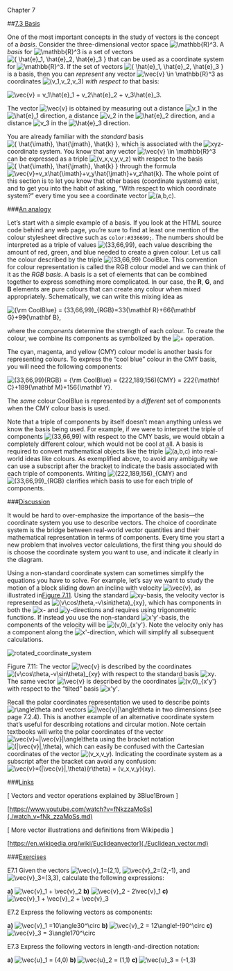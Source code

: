 Chapter 7    

##[7.3 Basis](part0007_split_003.md)

One of the most important concepts in the study of vectors is the concept of a _basis_. Consider the three-dimensional vector space ![\mathbb{R}^3](01691.jpeg). A _basis_ for ![\mathbb{R}^3](01691.jpeg) is a set of vectors ![\{ \hat{e}_1, \hat{e}_2, \hat{e}_3 \}](01683.jpeg) that can be used as a coordinate system for ![\mathbb{R}^3](01691.jpeg). If the set of vectors ![\{ \hat{e}_1, \hat{e}_2, \hat{e}_3 \}](01683.jpeg) is a basis, then you can _represent_ any vector ![\vec{v} \in \mathbb{R}^3](01692.jpeg) as coordinates ![(v_1,v_2,v_3)](01682.jpeg) _with respect to_ that basis:

![\vec{v} =  v_1\hat{e}_1 + v_2\hat{e}_2 + v_3\hat{e}_3.](01693.jpeg)

The vector ![\vec{v}](01520.jpeg) is obtained by measuring out a distance ![v_1](01685.jpeg) in the ![\hat{e}_1](01686.jpeg) direction, a distance ![v_2](01687.jpeg) in the ![\hat{e}_2](01688.jpeg) direction, and a distance ![v_3](01689.jpeg) in the ![\hat{e}_3](01690.jpeg) direction.

You are already familiar with the _standard_ basis ![\{ \hat{\imath}, \hat{\jmath}, \hat{k} \}](01681.jpeg), which is associated with the ![xyz](01677.jpeg)\-coordinate system. You know that any vector ![\vec{v} \in \mathbb{R}^3](01692.jpeg) can be expressed as a triple ![(v_x,v_y,v_z)](01676.jpeg) with respect to the basis ![\{ \hat{\imath}, \hat{\jmath}, \hat{k} \}](01681.jpeg) through the formula ![\vec{v}=v_x\hat{\imath}+v_y\hat{\jmath}+v_z\hat{k}](01674.jpeg). The whole point of this section is to let you know that other bases (coordinate systems) exist, and to get you into the habit of asking, “With respect to which coordinate system?” every time you see a coordinate vector ![(a,b,c)](01694.jpeg).

###[An analogy](part0007_split_003.md)

Let’s start with a simple example of a basis. If you look at the HTML source code behind any web page, you’re sure to find at least one mention of the colour stylesheet directive such as `color:#336699;`. The numbers should be interpreted as a triple of values ![(33,66,99)](01695.jpeg), each value describing the amount of red, green, and blue needed to create a given colour. Let us call the colour described by the triple ![(33,66,99)](01695.jpeg) CoolBlue. This convention for colour representation is called the RGB colour model and we can think of it as the _RGB basis_. A basis is a set of elements that can be combined together to express something more complicated. In our case, the **R**, **G**, and **B** elements are pure colours that can create any colour when mixed appropriately. Schematically, we can write this mixing idea as

![{\rm CoolBlue} = (33,66,99)_{RGB}=33{\mathbf R}+66{\mathbf G}+99{\mathbf B},](01696.jpeg)

where the _components_ determine the strength of each colour. To create the colour, we combine its components as symbolized by the ![+](00453.jpeg) operation.

The cyan, magenta, and yellow (CMY) colour model is another basis for representing colours. To express the “cool blue” colour in the CMY basis, you will need the following components:

![(33,66,99)_{RGB} = {\rm CoolBlue}  = (222,189,156)_{CMY} = 222{\mathbf C}+189{\mathbf M}+156{\mathbf Y}.](01697.jpeg)

The _same_ colour CoolBlue is represented by a _different_ set of components when the CMY colour basis is used.

Note that a triple of components by itself doesn’t mean anything unless we know the basis being used. For example, if we were to interpret the triple of components ![(33,66,99)](01695.jpeg) with respect to the CMY basis, we would obtain a completely different colour, which would not be cool at all. A basis is required to convert mathematical objects like the triple ![(a,b,c)](01694.jpeg) into real-world ideas like colours. As exemplified above, to avoid any ambiguity we can use a subscript after the bracket to indicate the basis associated with each triple of components. Writing ![(222,189,156)_{CMY}](01698.jpeg) and ![(33,66,99)_{RGB}](01699.jpeg) clarifies which basis to use for each triple of components.

###[Discussion](part0007_split_003.md)

It would be hard to over-emphasize the importance of the basis—the coordinate system you use to describe vectors. The choice of coordinate system is the bridge between real-world vector quantities and their mathematical representation in terms of components. Every time you start a new problem that involves vector calculations, the first thing you should do is choose the coordinate system you want to use, and indicate it clearly in the diagram.

Using a non-standard coordinate system can sometimes simplify the equations you have to solve. For example, let’s say we want to study the motion of a block sliding down an incline with velocity ![\vec{v}](01520.jpeg), as illustrated in[Figure 7.11](part0007_split_003.md). Using the standard ![xy](01700.jpeg)\-basis, the velocity vector is represented as ![(v\cos\theta,-v\sin\theta)_{xy}](01701.jpeg), which has components in both the ![x](00015.jpeg)\- and ![y](00018.jpeg)\-directions and requires using trigonometric functions. If instead you use the non-standard ![x'y'](01702.jpeg)\-basis, the components of the velocity will be ![(v,0)_{x'y'}](01703.jpeg). Note the velocity only has a component along the ![x'](00698.jpeg)\-direction, which will simplify all subsequent calculations.

![rotated_coordinate_system](01704.gif)

Figure 7.11: The vector ![\vec{v}](01523.jpeg) is described by the coordinates ![(v\cos\theta,-v\sin\theta)_{xy}](01705.jpeg) with respect to the standard basis ![xy](01706.jpeg). The same vector ![\vec{v}](01523.jpeg) is described by the coordinates ![(v,0)_{x'y'}](01707.jpeg) with respect to the “tilted” basis ![x'y'](01708.jpeg).

Recall the polar coordinates representation we used to describe points ![r\angle\theta](01318.jpeg) and vectors ![\|\vec{v}\|\angle\theta](01614.jpeg) in two dimensions (see page 7.2.4). This is another example of an alternative coordinate system that’s useful for describing rotations and circular motion. Note certain textbooks will write the polar coordinates of the vector ![\vec{v}=\|\vec{v}\|\angle\theta](01568.jpeg) using the bracket notation ![(\|\vec{v}\|,\theta)](01709.jpeg), which can easily be confused with the Cartesian coordinates of the vector ![(v_x,v_y)](01519.jpeg). Indicating the coordinate system as a subscript after the bracket can avoid any confusion: ![\vec{v}=(\|\vec{v}\|,\theta)_{r\theta} = (v_x,v_y)_{xy}](01710.jpeg).

###[Links](part0007_split_003.md)

\[ Vectors and vector operations explained by 3Blue1Brown \]

[https://www.youtube.com/watch?v=fNkzzaMoSs](./watch_v=fNk_zzaMoSs.md)

\[ More vector illustrations and definitions from Wikipedia \]

[https://en.wikipedia.org/wiki/Euclideanvector](./Euclidean_vector.md)

###[Exercises](part0007_split_003.md)

E7.1 Given the vectors ![\vec{v}_1=(2,1)](01711.jpeg), ![\vec{v}_2=(2,-1)](01712.jpeg), and ![\vec{v}_3=(3,3)](01713.jpeg), calculate the following expressions:

**a)** ![\vec{v}_1 + \vec{v}_2](01714.jpeg) **b)** ![\vec{v}_2 - 2\vec{v}_1](01715.jpeg) **c)** ![\vec{v}_1 + \vec{v}_2 + \vec{v}_3](01716.jpeg)

E7.2 Express the following vectors as components:

**a)** ![\vec{v}_1 =10\angle30^\circ](01717.jpeg) **b)** ![\vec{v}_2 = 12\angle\!-\!90^\circ](01718.jpeg) **c)** ![\vec{v}_3 = 3\angle170^\circ](01719.jpeg)

E7.3 Express the following vectors in length-and-direction notation:

**a)** ![\vec{u}_1 = (4,0)](01720.jpeg) **b)** ![\vec{u}_2 = (1,1)](01721.jpeg) **c)** ![\vec{u}_3 = (-1,3)](01722.jpeg)
